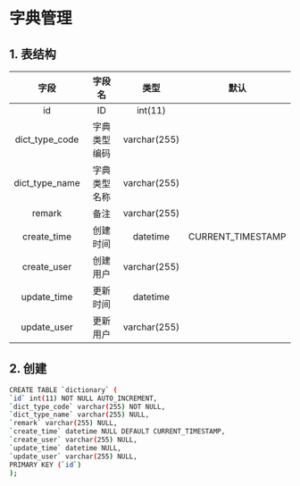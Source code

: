 # 字典管理

## 1. 表结构

|      字段      |    字段名    |     类型     |       默认        |
| :------------: | :----------: | :----------: | :---------------: |
|       id       |      ID      |   int(11)    |
| dict_type_code | 字典类型编码 | varchar(255) |
| dict_type_name | 字典类型名称 | varchar(255) |
|     remark     |     备注     | varchar(255) |
|  create_time   |   创建时间   |   datetime   | CURRENT_TIMESTAMP |
|  create_user   |   创建用户   | varchar(255) |
|  update_time   |   更新时间   |   datetime   |
|  update_user   |   更新用户   | varchar(255) |

## 2. 创建

```bash
CREATE TABLE `dictionary` (
`id` int(11) NOT NULL AUTO_INCREMENT,
`dict_type_code` varchar(255) NOT NULL,
`dict_type_name` varchar(255) NULL,
`remark` varchar(255) NULL,
`create_time` datetime NULL DEFAULT CURRENT_TIMESTAMP,
`create_user` varchar(255) NULL,
`update_time` datetime NULL,
`update_user` varchar(255) NULL,
PRIMARY KEY (`id`)
);
```
